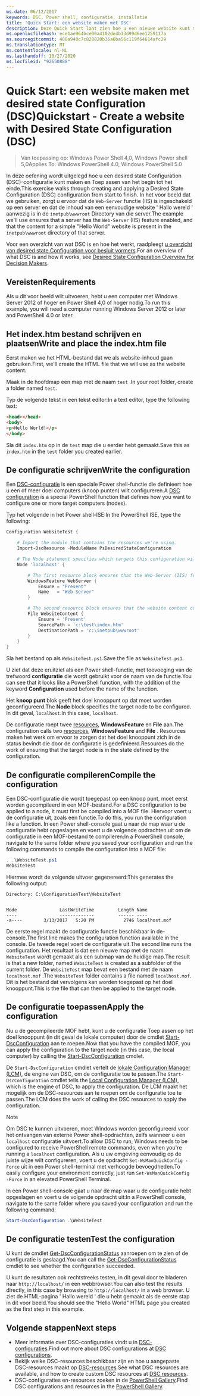 ```yaml
---
ms.date: 06/12/2017
keywords: DSC, Power shell, configuratie, installatie
title: 'Quick Start: een website maken met DSC'
description: Deze Quick Start laat zien hoe u een nieuwe website kunt maken met behulp van een DSC-configuratie.
ms.openlocfilehash: ece1ae964bce00a4102de4b13d99d6ee1259117a
ms.sourcegitcommit: 488a940c7c828820b36a6ba56c119f64614afc29
ms.translationtype: MT
ms.contentlocale: nl-NL
ms.lasthandoff: 10/27/2020
ms.locfileid: "92650888"
---
```

# <a name="quickstart---create-a-website-with-desired-state-configuration-dsc"></a><span data-ttu-id="7183a-104">Quick Start: een website maken met desired state Configuration (DSC)</span><span class="sxs-lookup"><span data-stu-id="7183a-104">Quickstart - Create a website with Desired State Configuration (DSC)</span></span>

> <span data-ttu-id="7183a-105">Van toepassing op: Windows Power Shell 4,0, Windows Power shell 5,0</span><span class="sxs-lookup"><span data-stu-id="7183a-105">Applies To: Windows PowerShell 4.0, Windows PowerShell 5.0</span></span>

<span data-ttu-id="7183a-106">In deze oefening wordt uitgelegd hoe u een desired state Configuration (DSC)-configuratie kunt maken en Toep assen van het begin tot het einde.</span><span class="sxs-lookup"><span data-stu-id="7183a-106">This exercise walks through creating and applying a Desired State Configuration (DSC) configuration from start to finish.</span></span> <span data-ttu-id="7183a-107">In het voor beeld dat we gebruiken, zorgt u ervoor dat de `Web-Server` functie (IIS) is ingeschakeld op een server en dat de inhoud van een eenvoudige website ' Hallo wereld ' aanwezig is in de `inetpub\wwwroot` Directory van die server.</span><span class="sxs-lookup"><span data-stu-id="7183a-107">The example we'll use ensures that a server has the `Web-Server` (IIS) feature enabled, and that the content for a simple "Hello World" website is present in the `inetpub\wwwroot` directory of that server.</span></span>

<span data-ttu-id="7183a-108">Voor een overzicht van wat DSC is en hoe het werkt, raadpleegt [u overzicht van desired state Configuration voor besluit vormers](../overview/decisionMaker.md).</span><span class="sxs-lookup"><span data-stu-id="7183a-108">For an overview of what DSC is and how it works, see [Desired State Configuration Overview for Decision Makers](../overview/decisionMaker.md).</span></span>

## <a name="requirements"></a><span data-ttu-id="7183a-109">Vereisten</span><span class="sxs-lookup"><span data-stu-id="7183a-109">Requirements</span></span>

<span data-ttu-id="7183a-110">Als u dit voor beeld wilt uitvoeren, hebt u een computer met Windows Server 2012 of hoger en Power Shell 4,0 of hoger nodig.</span><span class="sxs-lookup"><span data-stu-id="7183a-110">To run this example, you will need a computer running Windows Server 2012 or later and PowerShell 4.0 or later.</span></span>

## <a name="write-and-place-the-indexhtm-file"></a><span data-ttu-id="7183a-111">Het index.htm bestand schrijven en plaatsen</span><span class="sxs-lookup"><span data-stu-id="7183a-111">Write and place the index.htm file</span></span>

<span data-ttu-id="7183a-112">Eerst maken we het HTML-bestand dat we als website-inhoud gaan gebruiken.</span><span class="sxs-lookup"><span data-stu-id="7183a-112">First, we'll create the HTML file that we will use as the website content.</span></span>

<span data-ttu-id="7183a-113">Maak in de hoofdmap een map met de naam `test` .</span><span class="sxs-lookup"><span data-stu-id="7183a-113">In your root folder, create a folder named `test`.</span></span>

<span data-ttu-id="7183a-114">Typ de volgende tekst in een tekst editor:</span><span class="sxs-lookup"><span data-stu-id="7183a-114">In a text editor, type the following text:</span></span>

```html
<head></head>
<body>
<p>Hello World!</p>
</body>
```

<span data-ttu-id="7183a-115">Sla dit `index.htm` op in de `test` map die u eerder hebt gemaakt.</span><span class="sxs-lookup"><span data-stu-id="7183a-115">Save this as `index.htm` in the `test` folder you created earlier.</span></span>

## <a name="write-the-configuration"></a><span data-ttu-id="7183a-116">De configuratie schrijven</span><span class="sxs-lookup"><span data-stu-id="7183a-116">Write the configuration</span></span>

<span data-ttu-id="7183a-117">Een [DSC-configuratie](../configurations/configurations.md) is een speciale Power shell-functie die definieert hoe u een of meer doel computers (knoop punten) wilt configureren.</span><span class="sxs-lookup"><span data-stu-id="7183a-117">A [DSC configuration](../configurations/configurations.md) is a special PowerShell function that defines how you want to configure one or more target computers (nodes).</span></span>

<span data-ttu-id="7183a-118">Typ het volgende in het Power shell-ISE:</span><span class="sxs-lookup"><span data-stu-id="7183a-118">In the PowerShell ISE, type the following:</span></span>

```powershell
Configuration WebsiteTest {

    # Import the module that contains the resources we're using.
    Import-DscResource -ModuleName PsDesiredStateConfiguration

    # The Node statement specifies which targets this configuration will be applied to.
    Node 'localhost' {

        # The first resource block ensures that the Web-Server (IIS) feature is enabled.
        WindowsFeature WebServer {
            Ensure = "Present"
            Name   = "Web-Server"
        }

        # The second resource block ensures that the website content copied to the website root folder.
        File WebsiteContent {
            Ensure = 'Present'
            SourcePath = 'c:\test\index.htm'
            DestinationPath = 'c:\inetpub\wwwroot'
        }
    }
}
```

<span data-ttu-id="7183a-119">Sla het bestand op als `WebsiteTest.ps1`.</span><span class="sxs-lookup"><span data-stu-id="7183a-119">Save the file as `WebsiteTest.ps1`.</span></span>

<span data-ttu-id="7183a-120">U ziet dat deze eruitziet als een Power shell-functie, met toevoeging van de trefwoord **configuratie** die wordt gebruikt voor de naam van de functie.</span><span class="sxs-lookup"><span data-stu-id="7183a-120">You can see that it looks like a PowerShell function, with the addition of the keyword **Configuration** used before the name of the function.</span></span>

<span data-ttu-id="7183a-121">Het **knoop punt** blok geeft het doel knooppunt op dat moet worden geconfigureerd.</span><span class="sxs-lookup"><span data-stu-id="7183a-121">The **Node** block specifies the target node to be configured.</span></span> <span data-ttu-id="7183a-122">In dit geval, `localhost`.</span><span class="sxs-lookup"><span data-stu-id="7183a-122">In this case, `localhost`.</span></span>

<span data-ttu-id="7183a-123">De configuratie roept twee [resources](../resources/resources.md), **WindowsFeature** en **File** aan.</span><span class="sxs-lookup"><span data-stu-id="7183a-123">The configuration calls two [resources](../resources/resources.md), **WindowsFeature** and **File** .</span></span>
<span data-ttu-id="7183a-124">Resources maken het werk om ervoor te zorgen dat het doel knooppunt zich in de status bevindt die door de configuratie is gedefinieerd.</span><span class="sxs-lookup"><span data-stu-id="7183a-124">Resources do the work of ensuring that the target node is in the state defined by the configuration.</span></span>

## <a name="compile-the-configuration"></a><span data-ttu-id="7183a-125">De configuratie compileren</span><span class="sxs-lookup"><span data-stu-id="7183a-125">Compile the configuration</span></span>

<span data-ttu-id="7183a-126">Een DSC-configuratie die wordt toegepast op een knoop punt, moet eerst worden gecompileerd in een MOF-bestand.</span><span class="sxs-lookup"><span data-stu-id="7183a-126">For a DSC configuration to be applied to a node, it must first be compiled into a MOF file.</span></span> <span data-ttu-id="7183a-127">Hiervoor voert u de configuratie uit, zoals een functie.</span><span class="sxs-lookup"><span data-stu-id="7183a-127">To do this, you run the configuration like a function.</span></span> <span data-ttu-id="7183a-128">In een Power shell-console gaat u naar de map waar u de configuratie hebt opgeslagen en voert u de volgende opdrachten uit om de configuratie in een MOF-bestand te compileren:</span><span class="sxs-lookup"><span data-stu-id="7183a-128">In a PowerShell console, navigate to the same folder where you saved your configuration and run the following commands to compile the configuration into a MOF file:</span></span>

```powershell
. .\WebsiteTest.ps1
WebsiteTest
```

<span data-ttu-id="7183a-129">Hiermee wordt de volgende uitvoer gegenereerd:</span><span class="sxs-lookup"><span data-stu-id="7183a-129">This generates the following output:</span></span>

```
Directory: C:\ConfigurationTest\WebsiteTest


Mode                LastWriteTime         Length Name
----                -------------         ------ ----
-a----        3/13/2017   5:20 PM           2746 localhost.mof
```

<span data-ttu-id="7183a-130">De eerste regel maakt de configuratie functie beschikbaar in de-console.</span><span class="sxs-lookup"><span data-stu-id="7183a-130">The first line makes the configuration function available in the console.</span></span> <span data-ttu-id="7183a-131">De tweede regel voert de configuratie uit.</span><span class="sxs-lookup"><span data-stu-id="7183a-131">The second line runs the configuration.</span></span> <span data-ttu-id="7183a-132">Het resultaat is dat een nieuwe map met de naam `WebsiteTest` wordt gemaakt als een submap van de huidige map.</span><span class="sxs-lookup"><span data-stu-id="7183a-132">The result is that a new folder, named `WebsiteTest` is created as a subfolder of the current folder.</span></span> <span data-ttu-id="7183a-133">De `WebsiteTest` map bevat een bestand met de naam `localhost.mof` .</span><span class="sxs-lookup"><span data-stu-id="7183a-133">The `WebsiteTest` folder contains a file named `localhost.mof`.</span></span> <span data-ttu-id="7183a-134">Dit is het bestand dat vervolgens kan worden toegepast op het doel knooppunt.</span><span class="sxs-lookup"><span data-stu-id="7183a-134">This is the file that can then be applied to the target node.</span></span>

## <a name="apply-the-configuration"></a><span data-ttu-id="7183a-135">De configuratie toepassen</span><span class="sxs-lookup"><span data-stu-id="7183a-135">Apply the configuration</span></span>

<span data-ttu-id="7183a-136">Nu u de gecompileerde MOF hebt, kunt u de configuratie Toep assen op het doel knooppunt (in dit geval de lokale computer) door de cmdlet [Start-DscConfiguration](/powershell/module/psdesiredstateconfiguration/start-dscconfiguration) aan te roepen.</span><span class="sxs-lookup"><span data-stu-id="7183a-136">Now that you have the compiled MOF, you can apply the configuration to the target node (in this case, the local computer) by calling the [Start-DscConfiguration](/powershell/module/psdesiredstateconfiguration/start-dscconfiguration) cmdlet.</span></span>

<span data-ttu-id="7183a-137">De `Start-DscConfiguration` cmdlet vertelt de [lokale Configuration Manager (LCM)](../managing-nodes/metaConfig.md), de engine van DSC, om de configuratie toe te passen.</span><span class="sxs-lookup"><span data-stu-id="7183a-137">The `Start-DscConfiguration` cmdlet tells the [Local Configuration Manager (LCM)](../managing-nodes/metaConfig.md), which is the engine of DSC, to apply the configuration.</span></span> <span data-ttu-id="7183a-138">De LCM maakt het mogelijk om de DSC-resources aan te roepen om de configuratie toe te passen.</span><span class="sxs-lookup"><span data-stu-id="7183a-138">The LCM does the work of calling the DSC resources to apply the configuration.</span></span>

> [!NOTE]
> <span data-ttu-id="7183a-139">Om DSC te kunnen uitvoeren, moet Windows worden geconfigureerd voor het ontvangen van externe Power shell-opdrachten, zelfs wanneer u een `localhost` configuratie uitvoert.</span><span class="sxs-lookup"><span data-stu-id="7183a-139">To allow DSC to run, Windows needs to be configured to receive PowerShell remote commands, even when you're running a `localhost` configuration.</span></span> <span data-ttu-id="7183a-140">Als u uw omgeving eenvoudig op de juiste wijze wilt configureren, voert u de opdracht `Set-WsManQuickConfig -Force` uit in een Power shell-terminal met verhoogde bevoegdheden.</span><span class="sxs-lookup"><span data-stu-id="7183a-140">To easily configure your environment correctly, just run `Set-WsManQuickConfig -Force` in an elevated PowerShell Terminal.</span></span>

<span data-ttu-id="7183a-141">In een Power shell-console gaat u naar de map waar u de configuratie hebt opgeslagen en voert u de volgende opdracht uit:</span><span class="sxs-lookup"><span data-stu-id="7183a-141">In a PowerShell console, navigate to the same folder where you saved your configuration and run the following command:</span></span>

```powershell
Start-DscConfiguration .\WebsiteTest
```

## <a name="test-the-configuration"></a><span data-ttu-id="7183a-142">De configuratie testen</span><span class="sxs-lookup"><span data-stu-id="7183a-142">Test the configuration</span></span>

<span data-ttu-id="7183a-143">U kunt de cmdlet [Get-DscConfigurationStatus](/powershell/module/psdesiredstateconfiguration/get-dscconfigurationstatus) aanroepen om te zien of de configuratie is geslaagd.</span><span class="sxs-lookup"><span data-stu-id="7183a-143">You can call the [Get-DscConfigurationStatus](/powershell/module/psdesiredstateconfiguration/get-dscconfigurationstatus) cmdlet to see whether the configuration succeeded.</span></span>

<span data-ttu-id="7183a-144">U kunt de resultaten ook rechtstreeks testen, in dit geval door te bladeren naar `http://localhost/` in een webbrowser.</span><span class="sxs-lookup"><span data-stu-id="7183a-144">You can also test the results directly, in this case by browsing to `http://localhost/` in a web browser.</span></span> <span data-ttu-id="7183a-145">U ziet de HTML-pagina ' Hallo wereld ' die u hebt gemaakt als de eerste stap in dit voor beeld.</span><span class="sxs-lookup"><span data-stu-id="7183a-145">You should see the "Hello World" HTML page you created as the first step in this example.</span></span>

## <a name="next-steps"></a><span data-ttu-id="7183a-146">Volgende stappen</span><span class="sxs-lookup"><span data-stu-id="7183a-146">Next steps</span></span>

- <span data-ttu-id="7183a-147">Meer informatie over DSC-configuraties vindt u in [DSC-configuraties](../configurations/configurations.md).</span><span class="sxs-lookup"><span data-stu-id="7183a-147">Find out more about DSC configurations at [DSC configurations](../configurations/configurations.md).</span></span>
- <span data-ttu-id="7183a-148">Bekijk welke DSC-resources beschikbaar zijn en hoe u aangepaste DSC-resources maakt op [DSC-resources](../resources/resources.md).</span><span class="sxs-lookup"><span data-stu-id="7183a-148">See what DSC resources are available, and how to create custom DSC resources at [DSC resources](../resources/resources.md).</span></span>
- <span data-ttu-id="7183a-149">DSC-configuraties en-resources zoeken in de [PowerShell Gallery](https://www.powershellgallery.com/).</span><span class="sxs-lookup"><span data-stu-id="7183a-149">Find DSC configurations and resources in the [PowerShell Gallery](https://www.powershellgallery.com/).</span></span>

